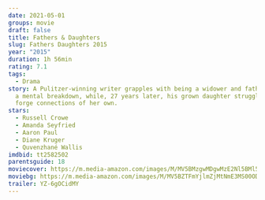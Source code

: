 ```yaml
---
date: 2021-05-01
groups: movie
draft: false
title: Fathers & Daughters
slug: Fathers Daughters 2015
year: "2015"
duration: 1h 56min
rating: 7.1
tags:
  - Drama
story: A Pulitzer-winning writer grapples with being a widower and father after
  a mental breakdown, while, 27 years later, his grown daughter struggles to
  forge connections of her own.
stars:
  - Russell Crowe
  - Amanda Seyfried
  - Aaron Paul
  - Diane Kruger
  - Quvenzhané Wallis
imdbid: tt2582502
parentsguide: 18
moviecover: https://m.media-amazon.com/images/M/MV5BMzgwMDgwMzE2Nl5BMl5BanBnXkFtZTgwNzk0OTgxOTE@._V1_FMjpg_UY864_.jpg
moviebg: https://m.media-amazon.com/images/M/MV5BZTFmYjlmZjMtNmE3MS00ODA1LTliM2YtOWJkNTE0NGI4NDI0XkEyXkFqcGdeQXVyNTc3MjUzNTI@._V1_FMjpg_UX1280_.jpg
trailer: YZ-6gOCidMY
---
```

